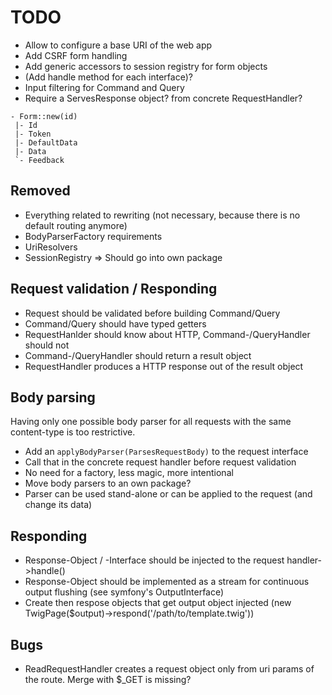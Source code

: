 # TODO

* Allow to configure a base URI of the web app
* Add CSRF form handling
* Add generic accessors to session registry for form objects
* (Add handle method for each interface)?
* Input filtering for Command and Query
* Require a ServesResponse object? from concrete RequestHandler?

```
- Form::new(id)
 |- Id
 |- Token
 |- DefaultData
 |- Data
 `- Feedback
```

## Removed

* Everything related to rewriting (not necessary, because there is no default routing anymore)
* BodyParserFactory requirements
* UriResolvers
* SessionRegistry => Should go into own package

## Request validation / Responding

* Request should be validated before building Command/Query
* Command/Query should have typed getters
* RequestHanlder should know about HTTP, Command-/QueryHandler should not
* Command-/QueryHandler should return a result object
* RequestHandler produces a HTTP response out of the result object

## Body parsing

Having only one possible body parser for all requests with the same content-type is too restrictive.

 * Add an `applyBodyParser(ParsesRequestBody)` to the request interface
 * Call that in the concrete request handler before request validation
 * No need for a factory, less magic, more intentional
 * Move body parsers to an own package?
 * Parser can be used stand-alone or can be applied to the request (and change its data)

## Responding

* Response-Object / -Interface should be injected to the request handler->handle()
* Response-Object should be implemented as a stream for continuous output flushing (see symfony's OutputInterface)
* Create then respose objects that get output object injected (new TwigPage($output)->respond('/path/to/template.twig'))


## Bugs

 * ReadRequestHandler creates a request object only from uri params of the route. Merge with $_GET is missing?